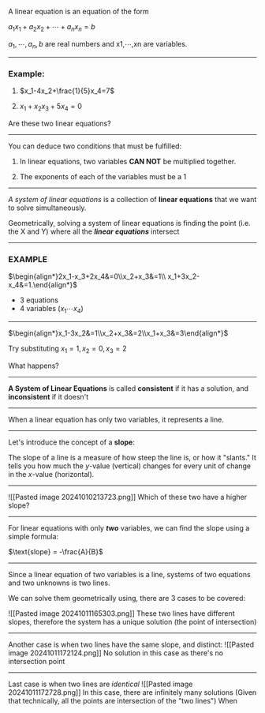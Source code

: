A linear  equation is an equation of the form

$a_1x_1+a_2x_2+\cdots+a_nx_n=b$

$a_1,\cdots,a_n,b$ are real numbers and x1,⋯,xn are variables.

---
### Example:

1. $x_1-4x_2+\frac{1}{5}x_4=7$

2. $x_1+x_2x_3+5x_4=0$

Are these two linear equations?

---
You can deduce two conditions that must be fulfilled:
1.  In linear equations, two variables **CAN NOT** be multiplied together.
	 
2. The exponents of each of the variables must be a 1


---
*A system of linear equations* is a collection of **linear equations** that we want to solve simultaneously.

Geometrically, solving a system of linear equations is finding the point (i.e. the X and Y) where all the ***linear equations*** intersect

---
### EXAMPLE
$\begin{align*}2x_1-x_3+2x_4&=0\\x_2+x_3&=1\\ x_1+3x_2-x_4&=1.\end{align*}$

- 3 equations
- 4 variables ($x_1\cdots x_4$)
---
$\begin{align*}x_1-3x_2&=1\\x_2+x_3&=2\\x_1+x_3&=3\end{align*}$

Try substituting $x_1=1, x_2=0, x_3=2$

What happens?

---
**A System of Linear Equations** is called **consistent** if it has a solution, and **inconsistent** if it doesn't

---
When a linear equation has only two variables, it represents a line.

---
Let's introduce the concept of a **slope**:

The slope of a line is a measure of how steep the line is, or how it "slants." It tells you how much the $y$-value (vertical) changes for every unit of change in the $x$-value (horizontal).

---
![[Pasted image 20241010213723.png]]
Which of these two have a higher slope?

---
For linear equations with only ***two*** variables, we can find the slope using a simple formula:

$\text{slope} = -\frac{A}{B}$

---
Since a linear equation of two variables is a line, systems of two equations and two unknowns is two lines.

We can solve them geometrically using, there are 3 cases to be covered:

![[Pasted image 20241011165303.png]]
These two lines have different slopes, therefore the system has a unique solution (the point of intersection)

---
Another case is when two lines have the same slope, and distinct:
![[Pasted image 20241011172124.png]]
No solution in this case as there's no intersection point

---
Last case is when two lines are *identical*
![[Pasted image 20241011172728.png]]
In this case, there are infinitely many solutions (Given that technically, all the points are intersection of the "two lines")
When 